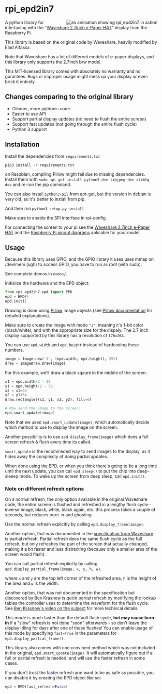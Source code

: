 # rpi_epd2in7
<img align="right" src="https://raw.githubusercontent.com/elad661/rpi_epd2in7/master/rpi_epd.gif" alt="an animation showing rpi_epd2in7 in action">

A python library for interfacing with the "[Waveshare 2.7inch e-Paper HAT](https://www.waveshare.com/wiki/2.7inch_e-Paper_HAT)" display from the Raspberry Pi.

This library is based on the original code by Waveshare, heavily modified by Elad Alfassa.

Note that Waveshare has a lot of different models of e-paper displays, and this library only supports the 2.7inch b/w model.

This MIT-licensed library comes with absolutely no warranty and no gurantees.
Bugs or improper usage might mess up your display or even brick it entirely.

## Changes comparing to the original library
* Cleaner, more pythonic code
* Easier to use API
* Support partial display updates (no need to flush the entire screen)
* Support fast updates (not going through the entire flush cycle)
* Python 3 support

## Installation

Install the dependencies from `requirements.txt`

`pip3 install -r requirements.txt`

on Raspbian, compiling Pillow might fail due to missing dependencies. Install them with
`sudo apt-get install python3-dev libjpeg-dev zlib1g-dev` and re-run the pip command.

You can also install `python3-pil` from apt-get, but the version in debian is very old, so it's better to install from pip.

And then run `python3 setup.py install`

Make sure to enable the SPI interface in rpi-config.

For connecting the screen to your pi see the [Waveshare 2.7inch e-Paper HAT](https://www.waveshare.com/wiki/2.7inch_e-Paper_HAT)
and the [Raspberry Pi pinout diagrams](https://elinux.org/RPi_Low-level_peripherals) aplicable for your model.

## Usage
Because this library uses GPIO, and the GPIO library it uses uses mmap on /dev/mem (ugh) to access GPIO, you have to run as root (with sudo).

See complete demos in `demos/`.

Initialize the hardware and the EPD object:

```python
from rpi_epd2in7.epd import EPD
epd = EPD()
epd.init()
```

Drawing is done using [Pillow](http://python-pillow.org/) Image objects
(see [Pillow documentation](https://pillow.readthedocs.io/en/5.1.x/index.html) for detailed explanations).

Make sure to create the image with mode `"1"`, meaning it's 1-bit color (black/white), and with the appropriate size for the dispaly.
The 2.7 inch display supported by this library has a resolution of `176x264`.

You can use `epd.width` and `epd.height` instead of hardcoding these numbers.

```python
image = Image.new('1', (epd.width, epd.height), 255)
draw = ImageDraw.Draw(image)
```

For this example, we'll draw a black sqaure in the middle of the screen:

```python
x1 = epd.width/2 - 32
y1 = epd.height/2 - 32
x2 = x1+64
y2 = y1+64
draw.rectangle((x1, y1, x2, y2), fill=0)

# Now send the image to the screen:
epd.smart_update(image)
```

Note that we used `epd.smart_update(image)`, which automatically decide which method to use to display the image on the screen.

Another possibility is to use `epd.display_frame(image)` which does a full screen refresh & flush every time its called.

`smart_update` is the recommeded way to send images to the display, as it hides away the complexity of doing partial updates.

When done using the EPD, or when you think there's going to be a long time until the next update,
you can call `epd.sleep()` to put the chip into deep-sleeep mode. To wake up the screen from deep sleep, call `epd.init()`.

### Note on different refresh options

On a normal refresh, the only option available in the original Waveshare code, the entire screen is flushed and refreshed in a lengthy
flush cycle - inverse image, black, white, black again, etc. this process takes a couple of seconds, but reduces burn-in and ghosting.

Use the normal refresh explicitly by calling `epd.display_frame(image)`.

Another option, that was documented in the [specification from Waveshare](https://www.waveshare.com/w/upload/2/2d/2.7inch-e-paper-Specification.pdf) 
is partial refresh. Partial refresh does the same flush cycle as the full refresh, but only refreshes the part of the screen that actually changed,
making it a bit faster and less distracting (because only a smaller area of the screen would flash).

You can call partial refresh explicitly by calling `epd.display_partial_frame(image, x, y, h, w)`,

where `x` and `y` are the top left corner of the refreshed area, `h` is the height of the area and `w` is the width.

Another option, that was not documented in the specification but [discovered by Ben Krasnow](http://benkrasnow.blogspot.co.il/2017/10/fast-partial-refresh-on-42-e-paper.html)
is quick partial refresh by modifying the lookup tables the controller uses to determine the waveform for the flush cycle.
See [Ben Krasnow's video on the subject](https://www.youtube.com/watch?v=MsbiO8EAsGw) for more technical details.

This mode is much faster than the default flush cycle, **but may cause burn-in** if a "slow" refresh is not done "soon" afterwards - so don't leave
the display idling for days after one of these flushes! You can enable usage of this mode by specifying `fast=True` in the parameters for `epd.display_partial_frame()`.

This library also comes with one convinent method which was not included in the original, `epd.smart_update(image)`. It will automatically
figure out if a full or partial refresh is needed, and will use the faster refresh in some cases.

If you don't trust the faster refresh and want to be as safe as possible, you can disable it by creating the EPD object like so: 

```python
epd = EPD(fast_refresh=False)
```
